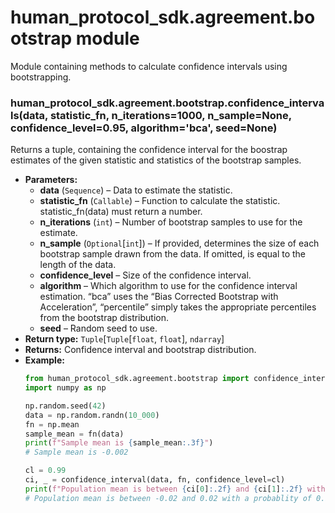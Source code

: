 # human_protocol_sdk.agreement.bootstrap module

Module containing methods to calculate confidence intervals using bootstrapping.

### human_protocol_sdk.agreement.bootstrap.confidence_intervals(data, statistic_fn, n_iterations=1000, n_sample=None, confidence_level=0.95, algorithm='bca', seed=None)

Returns a tuple, containing the confidence interval for the boostrap estimates of the given statistic and statistics of the bootstrap samples.

* **Parameters:**
  * **data** (`Sequence`) – Data to estimate the statistic.
  * **statistic_fn** (`Callable`) – Function to calculate the statistic. statistic_fn(data) must return a number.
  * **n_iterations** (`int`) – Number of bootstrap samples to use for the estimate.
  * **n_sample** (`Optional`[`int`]) – If provided, determines the size of each bootstrap sample
    drawn from the data. If omitted, is equal to the length of the data.
  * **confidence_level** – Size of the confidence interval.
  * **algorithm** – Which algorithm to use for the confidence interval
    estimation. “bca” uses the “Bias Corrected Bootstrap with
    Acceleration”, “percentile” simply takes the appropriate
    percentiles from the bootstrap distribution.
  * **seed** – Random seed to use.
* **Return type:**
  `Tuple`[`Tuple`[`float`, `float`], `ndarray`]
* **Returns:**
  Confidence interval and bootstrap distribution.
* **Example:**
  ```python
  from human_protocol_sdk.agreement.bootstrap import confidence_interval
  import numpy as np

  np.random.seed(42)
  data = np.random.randn(10_000)
  fn = np.mean
  sample_mean = fn(data)
  print(f"Sample mean is {sample_mean:.3f}")
  # Sample mean is -0.002

  cl = 0.99
  ci, _ = confidence_interval(data, fn, confidence_level=cl)
  print(f"Population mean is between {ci[0]:.2f} and {ci[1]:.2f} with a probablity of {cl}")
  # Population mean is between -0.02 and 0.02 with a probablity of 0.99
  ```
